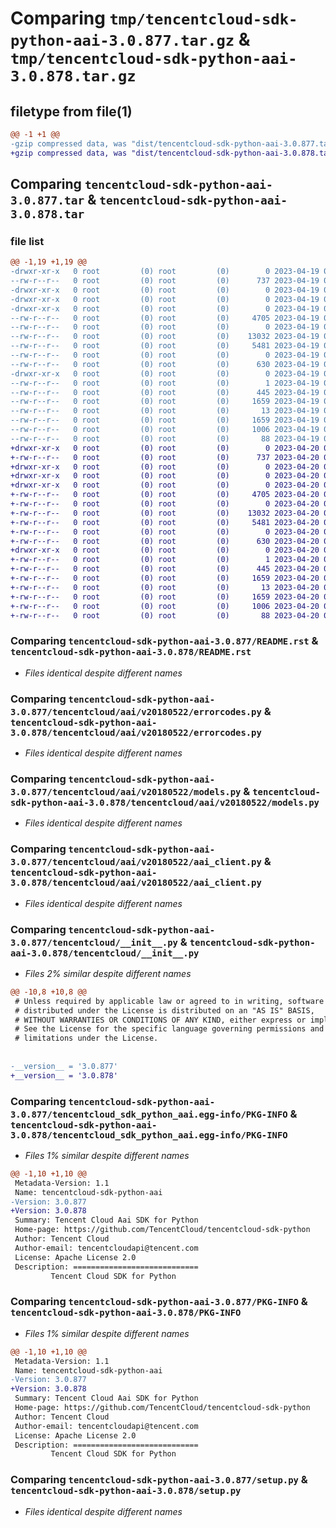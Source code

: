 # Comparing `tmp/tencentcloud-sdk-python-aai-3.0.877.tar.gz` & `tmp/tencentcloud-sdk-python-aai-3.0.878.tar.gz`

## filetype from file(1)

```diff
@@ -1 +1 @@
-gzip compressed data, was "dist/tencentcloud-sdk-python-aai-3.0.877.tar", last modified: Wed Apr 19 08:57:32 2023, max compression
+gzip compressed data, was "dist/tencentcloud-sdk-python-aai-3.0.878.tar", last modified: Thu Apr 20 00:16:43 2023, max compression
```

## Comparing `tencentcloud-sdk-python-aai-3.0.877.tar` & `tencentcloud-sdk-python-aai-3.0.878.tar`

### file list

```diff
@@ -1,19 +1,19 @@
-drwxr-xr-x   0 root         (0) root         (0)        0 2023-04-19 08:57:32.000000 tencentcloud-sdk-python-aai-3.0.877/
--rw-r--r--   0 root         (0) root         (0)      737 2023-04-19 08:57:32.000000 tencentcloud-sdk-python-aai-3.0.877/README.rst
-drwxr-xr-x   0 root         (0) root         (0)        0 2023-04-19 08:57:32.000000 tencentcloud-sdk-python-aai-3.0.877/tencentcloud/
-drwxr-xr-x   0 root         (0) root         (0)        0 2023-04-19 08:57:32.000000 tencentcloud-sdk-python-aai-3.0.877/tencentcloud/aai/
-drwxr-xr-x   0 root         (0) root         (0)        0 2023-04-19 08:57:32.000000 tencentcloud-sdk-python-aai-3.0.877/tencentcloud/aai/v20180522/
--rw-r--r--   0 root         (0) root         (0)     4705 2023-04-19 08:57:32.000000 tencentcloud-sdk-python-aai-3.0.877/tencentcloud/aai/v20180522/errorcodes.py
--rw-r--r--   0 root         (0) root         (0)        0 2023-04-19 08:57:32.000000 tencentcloud-sdk-python-aai-3.0.877/tencentcloud/aai/v20180522/__init__.py
--rw-r--r--   0 root         (0) root         (0)    13032 2023-04-19 08:57:32.000000 tencentcloud-sdk-python-aai-3.0.877/tencentcloud/aai/v20180522/models.py
--rw-r--r--   0 root         (0) root         (0)     5481 2023-04-19 08:57:32.000000 tencentcloud-sdk-python-aai-3.0.877/tencentcloud/aai/v20180522/aai_client.py
--rw-r--r--   0 root         (0) root         (0)        0 2023-04-19 08:57:32.000000 tencentcloud-sdk-python-aai-3.0.877/tencentcloud/aai/__init__.py
--rw-r--r--   0 root         (0) root         (0)      630 2023-04-19 08:57:32.000000 tencentcloud-sdk-python-aai-3.0.877/tencentcloud/__init__.py
-drwxr-xr-x   0 root         (0) root         (0)        0 2023-04-19 08:57:32.000000 tencentcloud-sdk-python-aai-3.0.877/tencentcloud_sdk_python_aai.egg-info/
--rw-r--r--   0 root         (0) root         (0)        1 2023-04-19 08:57:32.000000 tencentcloud-sdk-python-aai-3.0.877/tencentcloud_sdk_python_aai.egg-info/dependency_links.txt
--rw-r--r--   0 root         (0) root         (0)      445 2023-04-19 08:57:32.000000 tencentcloud-sdk-python-aai-3.0.877/tencentcloud_sdk_python_aai.egg-info/SOURCES.txt
--rw-r--r--   0 root         (0) root         (0)     1659 2023-04-19 08:57:32.000000 tencentcloud-sdk-python-aai-3.0.877/tencentcloud_sdk_python_aai.egg-info/PKG-INFO
--rw-r--r--   0 root         (0) root         (0)       13 2023-04-19 08:57:32.000000 tencentcloud-sdk-python-aai-3.0.877/tencentcloud_sdk_python_aai.egg-info/top_level.txt
--rw-r--r--   0 root         (0) root         (0)     1659 2023-04-19 08:57:32.000000 tencentcloud-sdk-python-aai-3.0.877/PKG-INFO
--rw-r--r--   0 root         (0) root         (0)     1006 2023-04-19 08:57:32.000000 tencentcloud-sdk-python-aai-3.0.877/setup.py
--rw-r--r--   0 root         (0) root         (0)       88 2023-04-19 08:57:32.000000 tencentcloud-sdk-python-aai-3.0.877/setup.cfg
+drwxr-xr-x   0 root         (0) root         (0)        0 2023-04-20 00:16:43.000000 tencentcloud-sdk-python-aai-3.0.878/
+-rw-r--r--   0 root         (0) root         (0)      737 2023-04-20 00:16:43.000000 tencentcloud-sdk-python-aai-3.0.878/README.rst
+drwxr-xr-x   0 root         (0) root         (0)        0 2023-04-20 00:16:43.000000 tencentcloud-sdk-python-aai-3.0.878/tencentcloud/
+drwxr-xr-x   0 root         (0) root         (0)        0 2023-04-20 00:16:43.000000 tencentcloud-sdk-python-aai-3.0.878/tencentcloud/aai/
+drwxr-xr-x   0 root         (0) root         (0)        0 2023-04-20 00:16:43.000000 tencentcloud-sdk-python-aai-3.0.878/tencentcloud/aai/v20180522/
+-rw-r--r--   0 root         (0) root         (0)     4705 2023-04-20 00:16:43.000000 tencentcloud-sdk-python-aai-3.0.878/tencentcloud/aai/v20180522/errorcodes.py
+-rw-r--r--   0 root         (0) root         (0)        0 2023-04-20 00:16:43.000000 tencentcloud-sdk-python-aai-3.0.878/tencentcloud/aai/v20180522/__init__.py
+-rw-r--r--   0 root         (0) root         (0)    13032 2023-04-20 00:16:43.000000 tencentcloud-sdk-python-aai-3.0.878/tencentcloud/aai/v20180522/models.py
+-rw-r--r--   0 root         (0) root         (0)     5481 2023-04-20 00:16:43.000000 tencentcloud-sdk-python-aai-3.0.878/tencentcloud/aai/v20180522/aai_client.py
+-rw-r--r--   0 root         (0) root         (0)        0 2023-04-20 00:16:43.000000 tencentcloud-sdk-python-aai-3.0.878/tencentcloud/aai/__init__.py
+-rw-r--r--   0 root         (0) root         (0)      630 2023-04-20 00:16:43.000000 tencentcloud-sdk-python-aai-3.0.878/tencentcloud/__init__.py
+drwxr-xr-x   0 root         (0) root         (0)        0 2023-04-20 00:16:43.000000 tencentcloud-sdk-python-aai-3.0.878/tencentcloud_sdk_python_aai.egg-info/
+-rw-r--r--   0 root         (0) root         (0)        1 2023-04-20 00:16:43.000000 tencentcloud-sdk-python-aai-3.0.878/tencentcloud_sdk_python_aai.egg-info/dependency_links.txt
+-rw-r--r--   0 root         (0) root         (0)      445 2023-04-20 00:16:43.000000 tencentcloud-sdk-python-aai-3.0.878/tencentcloud_sdk_python_aai.egg-info/SOURCES.txt
+-rw-r--r--   0 root         (0) root         (0)     1659 2023-04-20 00:16:43.000000 tencentcloud-sdk-python-aai-3.0.878/tencentcloud_sdk_python_aai.egg-info/PKG-INFO
+-rw-r--r--   0 root         (0) root         (0)       13 2023-04-20 00:16:43.000000 tencentcloud-sdk-python-aai-3.0.878/tencentcloud_sdk_python_aai.egg-info/top_level.txt
+-rw-r--r--   0 root         (0) root         (0)     1659 2023-04-20 00:16:43.000000 tencentcloud-sdk-python-aai-3.0.878/PKG-INFO
+-rw-r--r--   0 root         (0) root         (0)     1006 2023-04-20 00:16:43.000000 tencentcloud-sdk-python-aai-3.0.878/setup.py
+-rw-r--r--   0 root         (0) root         (0)       88 2023-04-20 00:16:43.000000 tencentcloud-sdk-python-aai-3.0.878/setup.cfg
```

### Comparing `tencentcloud-sdk-python-aai-3.0.877/README.rst` & `tencentcloud-sdk-python-aai-3.0.878/README.rst`

 * *Files identical despite different names*

### Comparing `tencentcloud-sdk-python-aai-3.0.877/tencentcloud/aai/v20180522/errorcodes.py` & `tencentcloud-sdk-python-aai-3.0.878/tencentcloud/aai/v20180522/errorcodes.py`

 * *Files identical despite different names*

### Comparing `tencentcloud-sdk-python-aai-3.0.877/tencentcloud/aai/v20180522/models.py` & `tencentcloud-sdk-python-aai-3.0.878/tencentcloud/aai/v20180522/models.py`

 * *Files identical despite different names*

### Comparing `tencentcloud-sdk-python-aai-3.0.877/tencentcloud/aai/v20180522/aai_client.py` & `tencentcloud-sdk-python-aai-3.0.878/tencentcloud/aai/v20180522/aai_client.py`

 * *Files identical despite different names*

### Comparing `tencentcloud-sdk-python-aai-3.0.877/tencentcloud/__init__.py` & `tencentcloud-sdk-python-aai-3.0.878/tencentcloud/__init__.py`

 * *Files 2% similar despite different names*

```diff
@@ -10,8 +10,8 @@
 # Unless required by applicable law or agreed to in writing, software
 # distributed under the License is distributed on an "AS IS" BASIS,
 # WITHOUT WARRANTIES OR CONDITIONS OF ANY KIND, either express or implied.
 # See the License for the specific language governing permissions and
 # limitations under the License.
 
 
-__version__ = '3.0.877'
+__version__ = '3.0.878'
```

### Comparing `tencentcloud-sdk-python-aai-3.0.877/tencentcloud_sdk_python_aai.egg-info/PKG-INFO` & `tencentcloud-sdk-python-aai-3.0.878/tencentcloud_sdk_python_aai.egg-info/PKG-INFO`

 * *Files 1% similar despite different names*

```diff
@@ -1,10 +1,10 @@
 Metadata-Version: 1.1
 Name: tencentcloud-sdk-python-aai
-Version: 3.0.877
+Version: 3.0.878
 Summary: Tencent Cloud Aai SDK for Python
 Home-page: https://github.com/TencentCloud/tencentcloud-sdk-python
 Author: Tencent Cloud
 Author-email: tencentcloudapi@tencent.com
 License: Apache License 2.0
 Description: ============================
         Tencent Cloud SDK for Python
```

### Comparing `tencentcloud-sdk-python-aai-3.0.877/PKG-INFO` & `tencentcloud-sdk-python-aai-3.0.878/PKG-INFO`

 * *Files 1% similar despite different names*

```diff
@@ -1,10 +1,10 @@
 Metadata-Version: 1.1
 Name: tencentcloud-sdk-python-aai
-Version: 3.0.877
+Version: 3.0.878
 Summary: Tencent Cloud Aai SDK for Python
 Home-page: https://github.com/TencentCloud/tencentcloud-sdk-python
 Author: Tencent Cloud
 Author-email: tencentcloudapi@tencent.com
 License: Apache License 2.0
 Description: ============================
         Tencent Cloud SDK for Python
```

### Comparing `tencentcloud-sdk-python-aai-3.0.877/setup.py` & `tencentcloud-sdk-python-aai-3.0.878/setup.py`

 * *Files identical despite different names*

